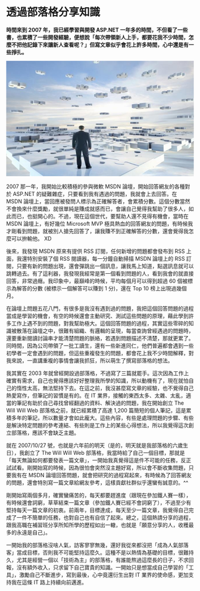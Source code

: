 # 透過部落格分享知識

**時間來到 2007 年，我已經學習與開發 ASP.NET 一年多的時間，不但看了一些書，也累積了一些開發經驗，便想說「每次帶領新人上手，都要花我不少時間，怎麼不把他記錄下來讓新人查看呢？」但寫文章似乎會花上許多時間，心中還是有一些掙扎。**

<p align="center"><img src="images/83D0728F-C191-24C1-7408-D0176F32E3A4.jpg@700w_0e_1l.jpg"/></p>

2007 那一年，我開始比較積極的參與微軟 MSDN 論壇，開始回答網友的各種對於 ASP.NET 的疑難雜症，只要看到我有遇過的問題，我就會上去回答。在 MSDN 論壇上，當回應被發問人標示為正確解答者，會累積分數。這個分數當然不會換來什麼獎勵，就很單純是賺成就感而已，會讓自己覺得我幫助了很多人，如此而已，也挺開心的。不過，現在這個世代，要幫助人還不見得有機會，當時在 MSDN 論壇上，有好幾位 Microsoft MVP 極具熱血的回答網友的問題，有時候我才剛看到問題，就被別人搶先回答了，讓我賺不到正確解答的分數，還會覺得我怎麼可以拚輸他。 XD

後來，我發現 MSDN 原來有提供 RSS 訂閱，任何新增的問題都會發布到 RSS 上面，我還特別安裝了個 RSS 閱讀器，每一分鐘自動掃描 MSDN 論壇上的 RSS 訂閱，只要有新的問題出現，還會彈跳出一個訊息，讓我馬上知道，點選訊息就可以跳轉過去。有了這利器，我發現我經常是第一個看到問題的人，看到我會的就直接回答，非常過癮。我印象中，最巔峰的時候，平均每個月可以得到超過 60 個被標示為解答的分數 (被標示一個解答可以賺到 1 分)，還在 Top 10 榜上出現過幾個月。

在論壇上問題五花八門，有很多是我沒有遇到過的問題，我把這個回答問題的過程當成是學習的機會，有空的時候還會主動研究、測試這些問題的原理，藉此學到許多工作上遇不到的問題，對我幫助極大。這個回答問題的過程，其實這些零碎的知識被散落在論壇之中，很難有組織、有邏輯的呈現，每當查詢曾經遇過的問題時，還要重新閱讀討論串才能清楚問題的脈絡，若遇到問題描述不清楚，那就更累了。同時間，因為公司帶領了一批工讀生，還有一些新進同仁，他們普遍都會遇到一些初學者一定會遇到的問題，但這些重複發生的問題，都會花上我不少時間解釋，對我來說，一直講重複的事情會讓我抓狂，所以萌生了撰寫部落格的想法。

我其實在 2003 年就曾經開設過部落格，不過寫了三篇就罷手。這次因為工作上確實有需求，自己也覺得應該好好整理我所學的知識，所以動機有了，現在就怕自己的惰性太高，無法堅持下去。在這之前，我沒甚麼寫文章的經驗，也不覺得自己熱愛寫作，但筆記的習慣是有的。在 IT 業界，接觸的東西太多、太雜、太亂，適當的筆記有助於自己尋找曾經翻過的資料、解決過的問題，我在開始創立 The Will Will Web 部落格之前，就已經累積了高達 1,200 篇簡短的個人筆記，這是累積多年的筆記，所以數量才會如此龐大。這些內容，有些是處理問題的步驟、有些是解決特定問題的參考連結、有些則是工作上的某些心得想法，所以我覺得這次創立部落格，應該不會缺乏主題。

就在 2007/10/27 號，也就是六年前的明天（是的，明天就是我部落格的六歲生日），我創立了 The Will Will Web 部落格，我當時給了自己一個目標，那就是「每天無論如何都要發表一篇文章」，一開始我真覺得這是件不可能的任務，反正試試看。剛開始寫的時候，因為很怕會突然沒主題好寫，所以會不斷收集問題，只要我有在 MSDN 論壇回答問題，就會把研究的過程寫起來，有時候為了回答網友的問題，還會特別寫一篇文章給網友參考，這樣貢獻社群似乎還蠻有誠意的。^^

剛開始寫兩個多月，確實蠻痛苦的，每天都要趕進度（跟現在參加鐵人賽一樣），有時候還會詞窮，草草結束一篇文章（參加鐵人賽已經不會詞窮了），不過至少有堅持每天一篇文章的初衷。前兩年，目標達成，每天至少一篇文章，我覺得自己完成了一件不簡單的任務，也對自己也有自信了起來。總之，這個熱請分享的過程，跟我高職在補習班分享所知所學的歷程如出一轍，也就是「願意分享的人，收穫最多的永遠是自己」。

一開始我的部落格沒啥人氣，訪客寥寥無幾，還好我從來都沒把「成為人氣部落客」當成目標，否則我不可能堅持這麼久。這種不是以熱情為基礎的目標，很難持久，尤其是經營一個以「技術為主」的部落格，有誰能熬過這麼長的日子，不求回報，沒有額外收入，只求留下自己寶貴的知識。一開始只是想當成自己學習的「工具」，激勵自己不斷進步，寫到最後，心中竟還衍生出對 IT 業界的使命感，更加支持我在這條 IT 路上持續向前邁進。